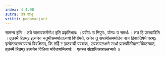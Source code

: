 ```yaml
---
index: 4.4.98
sutra: तत्र साधुः
vritti: padamanjari
---
```


 सामन्य इति । ठ्ये चाभावकर्मणोःऽ इति प्रकृतिभावः । प्रवीणः उ निपुणः, योग्यः उ समर्थः । तत्र हि परत्वादिति । ठ्तस्मै हितम्ऽ इत्यनेन चतुर्थीसमर्थात्प्रत्ययो विधीयते, अनेन तु सप्तमीसमर्थातेन नात्र ठ्विप्रतिषेधे परम्ऽ इत्येतत्परत्वापरत्वं विवक्षितम्, कि तर्हि ? इष्टवाची परशब्दः, उपकारलक्षणे साधौ प्राक्क्रीतीयानामेवेष्टत्वात् ठ्तस्मै हितम्ऽ इत्यनेन विधिना भवितव्यमित्यर्थः । एतच्च संज्ञाधिकाराल्लभ्यते ॥